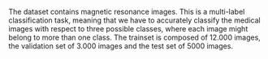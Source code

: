 The dataset contains magnetic resonance images. This is a multi-label classification task, meaning that we have to accurately classify the medical images with respect to three possible classes, where each image might belong to more than one class.
The trainset is composed of 12.000 images, the validation set of 3.000 images and the test set of 5000 images.
